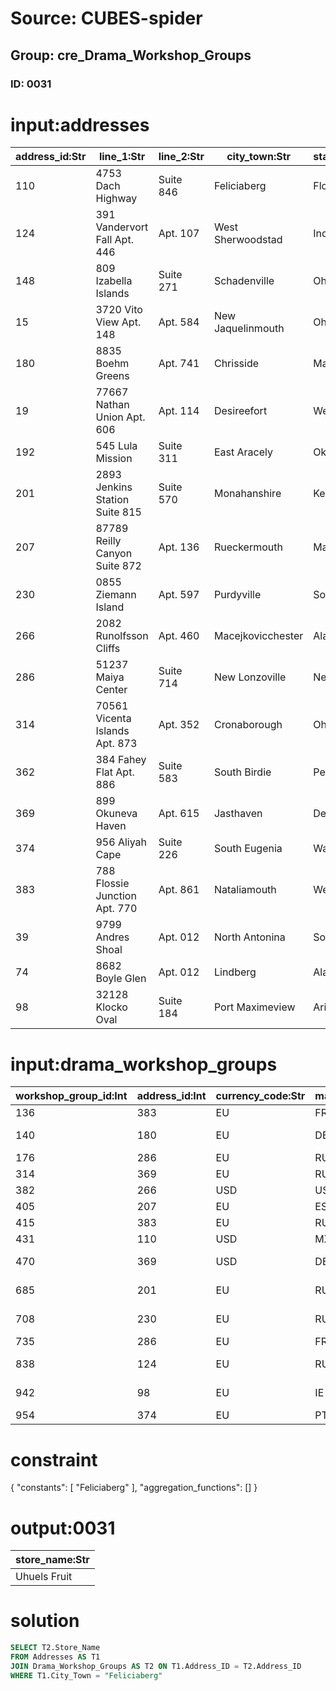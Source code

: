 # Source: CUBES-spider
## Group: cre_Drama_Workshop_Groups
### ID: 0031

# input:addresses

| address_id:Str | line_1:Str | line_2:Str | city_town:Str | state_county:Str | other_details:Str |
|---|---|---|---|---|---|
| 110 | 4753 Dach Highway | Suite 846 | Feliciaberg | Florida | nan |
| 124 | 391 Vandervort Fall Apt. 446 | Apt. 107 | West Sherwoodstad | Indiana | nan |
| 148 | 809 Izabella Islands | Suite 271 | Schadenville | Ohio | nan |
| 15 | 3720 Vito View Apt. 148 | Apt. 584 | New Jaquelinmouth | Ohio | nan |
| 180 | 8835 Boehm Greens | Apt. 741 | Chrisside | Maryland | nan |
| 19 | 77667 Nathan Union Apt. 606 | Apt. 114 | Desireefort | WestVirginia | nan |
| 192 | 545 Lula Mission | Suite 311 | East Aracely | Oklahoma | nan |
| 201 | 2893 Jenkins Station Suite 815 | Suite 570 | Monahanshire | Kentucky | nan |
| 207 | 87789 Reilly Canyon Suite 872 | Apt. 136 | Rueckermouth | Maryland | nan |
| 230 | 0855 Ziemann Island | Apt. 597 | Purdyville | SouthCarolina | nan |
| 266 | 2082 Runolfsson Cliffs | Apt. 460 | Macejkovicchester | Alaska | nan |
| 286 | 51237 Maiya Center | Suite 714 | New Lonzoville | Nebraska | nan |
| 314 | 70561 Vicenta Islands Apt. 873 | Apt. 352 | Cronaborough | Ohio | nan |
| 362 | 384 Fahey Flat Apt. 886 | Suite 583 | South Birdie | Pennsylvania | nan |
| 369 | 899 Okuneva Haven | Apt. 615 | Jasthaven | Delaware | nan |
| 374 | 956 Aliyah Cape | Suite 226 | South Eugenia | Washington | nan |
| 383 | 788 Flossie Junction Apt. 770 | Apt. 861 | Nataliamouth | WestVirginia | nan |
| 39 | 9799 Andres Shoal | Apt. 012 | North Antonina | SouthDakota | nan |
| 74 | 8682 Boyle Glen | Apt. 012 | Lindberg | Alabama | nan |
| 98 | 32128 Klocko Oval | Suite 184 | Port Maximeview | Arizona | nan |

# input:drama_workshop_groups

| workshop_group_id:Int | address_id:Int | currency_code:Str | marketing_region_code:Str | store_name:Str | store_phone:Str | store_email_address:Str | other_details:Str |
|---|---|---|---|---|---|---|---|
| 136 | 383 | EU | FR | Amely Cafe | 122-084-8029 | amely.ruecker@example.com | nan |
| 140 | 180 | EU | DE | Veda Film | 793-966-9311x5303 | breitenberg.veda@example.com | nan |
| 176 | 286 | EU | RU | Queen Art | 492-463-5967 | quigley.queen@example.org | Good |
| 314 | 369 | EU | RU | Kole Photo | (256)743-0310 | kole.torp@example.org | nan |
| 382 | 266 | USD | US | WAT Food | (411)133-9128 | watsica.hettie@example.com | nan |
| 405 | 207 | EU | ES | Hansen Print | 1-764-337-3453 | hansen.krista@example.net | Good |
| 415 | 383 | EU | RU | Roo Place | (422)705-5633 | roosevelt61@example.com | nan |
| 431 | 110 | USD | MX | Uhuels Fruit | (636)443-4067 | uhuels@example.net | nan |
| 470 | 369 | USD | DE | Harry Beef | (904)958-9909x0087 | harry.nicolas@example.org | nan |
| 685 | 201 | EU | RU | Welch Flower | 334-591-4561x465 | welch.colby@example.net | Bad |
| 708 | 230 | EU | RU | Kling Workshop | 499-032-2149 | katherine.kling@example.org | nan |
| 735 | 286 | EU | FR | Orn News | +60(6)8081312118 | arturo.orn@example.org | nan |
| 838 | 124 | EU | RU | Bednar Film | 1-351-773-1587x95545 | bednar.michael@example.org | nan |
| 942 | 98 | EU | IE | Kessler Exploration | (020)161-0983x567 | kessler.maximillia@example.net | nan |
| 954 | 374 | EU | PT | Warino Photo | 1-811-875-3222 | waino.king@example.com | nan |

# constraint

{
  "constants": [
    "Feliciaberg"
  ],
  "aggregation_functions": []
}

# output:0031

| store_name:Str |
|---|
| Uhuels Fruit |

# solution

```sql
SELECT T2.Store_Name
FROM Addresses AS T1
JOIN Drama_Workshop_Groups AS T2 ON T1.Address_ID = T2.Address_ID
WHERE T1.City_Town = "Feliciaberg"
```

